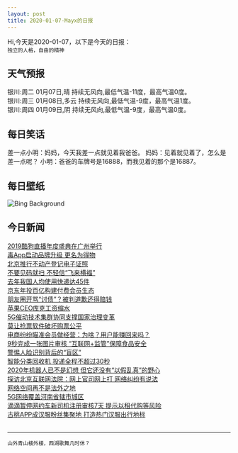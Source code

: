 ```yaml
---
layout: post
title: 2020-01-07-Mayx的日报
---
```


Hi,今天是2020-01-07，以下是今天的日报：<br><small>
独立的人格，自由的精神</small><!--more-->
## 天气预报
银川:周二 01月07日,晴 持续无风向,最低气温-11度，最高气温0度。<br>银川:周三 01月08日,多云 持续无风向,最低气温-9度，最高气温1度。<br>银川:周四 01月09日,阴 持续无风向,最低气温-9度，最高气温0度。
## 每日笑话
差一点小明：妈妈，今天我差一点就见着我爸爸。 妈妈：见着就见着了，怎么是差一点呢？ 小明：爸爸的车牌号是16888，而我见着的那个是16887。
## 每日壁纸
![Bing Background](https://cn.bing.com/th?id=OHR.TrakaiLithuania_EN-US8531258766_1920x1080.jpg&rf=LaDigue_1920x1080.jpg&pid=hp "Trakai Island Castle Museum in Trakai, Lithuania (© Andrius Aleksandravicius/Alamy)")
## 今日新闻

[2019酷狗直播年度盛典在广州举行](http://it.people.com.cn/n1/2020/0106/c1009-31536552.html)   
[毒App启动品牌升级 更名为得物](http://it.people.com.cn/n1/2020/0106/c1009-31536107.html)   
[北京推行不动产登记电子证照](http://it.people.com.cn/n1/2020/0107/c1009-31536977.html)   
[不要见码就扫 不轻信“飞来横福”](http://it.people.com.cn/n1/2020/0107/c1009-31537018.html)   
[去年我国人均使用快递达45件](http://it.people.com.cn/n1/2020/0107/c1009-31537019.html)   
[京东年投百亿构建付费会员生态](http://it.people.com.cn/n1/2020/0107/c1009-31537032.html)   
[朋友圈开骂“讨债”？被判道歉还得赔钱](http://it.people.com.cn/n1/2020/0107/c1009-31537148.html)   
[苹果CEO库克工资缩水](http://it.people.com.cn/n1/2020/0107/c1009-31537135.html)   
[5G催动技术集群协同支撑国家治理变革](http://it.people.com.cn/n1/2020/0107/c1009-31537150.html)   
[莫让抢票软件破坏购票公平](http://it.people.com.cn/n1/2020/0107/c1009-31537136.html)   
[电商纷纷瞄准会员做经营：为啥？用户能赚回来吗？](http://it.people.com.cn/n1/2020/0107/c1009-31537224.html)   
[9秒完成一张图片审核 “互联网+监管”保障食品安全](http://it.people.com.cn/n1/2020/0107/c1009-31537185.html)   
[警惕人脸识别背后的“盲区”](http://it.people.com.cn/n1/2020/0107/c1009-31537203.html)   
[智能分类回收机 投递全程不超过30秒](http://it.people.com.cn/n1/2020/0107/c1009-31537178.html)   
[2020年机器人已不是幻想 但它还没有“以假乱真”的野心](http://it.people.com.cn/n1/2020/0107/c1009-31537175.html)   
[探访北京互联网法院：网上官司网上打 网络纠纷有说法](http://it.people.com.cn/n1/2020/0107/c1009-31537264.html)   
[网络空间再不是法外之地](http://it.people.com.cn/n1/2020/0107/c1009-31537263.html)   
[5G网络覆盖河南省辖市城区](http://it.people.com.cn/n1/2020/0107/c1009-31537260.html)   
[滴滴暂停网约车新司机注册审核7天 提示以租代购等风险](http://it.people.com.cn/n1/2020/0106/c1009-31536292.html)   
[古桃APP成汉服粉丝集聚地 打造热门汉服出行地标](http://it.people.com.cn/n1/2020/0106/c1009-31536554.html)   
<br />

***

<small>山外青山楼外楼，西湖歌舞几时休？</small>
